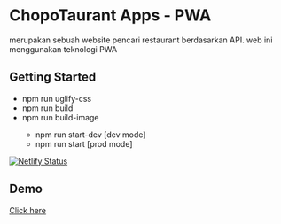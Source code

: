 <h1>ChopoTaurant Apps - PWA</h1>
<p>merupakan sebuah website pencari restaurant berdasarkan API. web ini menggunakan teknologi PWA</p>
<h2>Getting Started</h2>
<ul>
  <li> npm run uglify-css</li>
  <li> npm run build</li>
  <li> npm run build-image</li>
  <ul>
    <li> npm run start-dev [dev mode]</li>
    <li> npm run start [prod mode]</li>
   </ul>
</ul>

[![Netlify Status](https://api.netlify.com/api/v1/badges/de406697-9455-4172-a5f3-e0408c255980/deploy-status)](https://app.netlify.com/sites/chopotaurant/deploys)

<h2> Demo </h2>
<a href="https://chopotaurant.netlify.com"> Click here </a>
